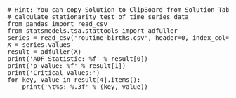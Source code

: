 <pre class="file" data-target="clipboard">
# Hint: You can copy Solution to ClipBoard from Solution Tab
# calculate stationarity test of time series data
from pandas import read_csv
from statsmodels.tsa.stattools import adfuller
series = read_csv('routine-births.csv', header=0, index_col=0, parse_dates=True, squeeze=True)
X = series.values
result = adfuller(X)
print('ADF Statistic: %f' % result[0])
print('p-value: %f' % result[1])
print('Critical Values:')
for key, value in result[4].items():
	print('\t%s: %.3f' % (key, value))
</pre>

